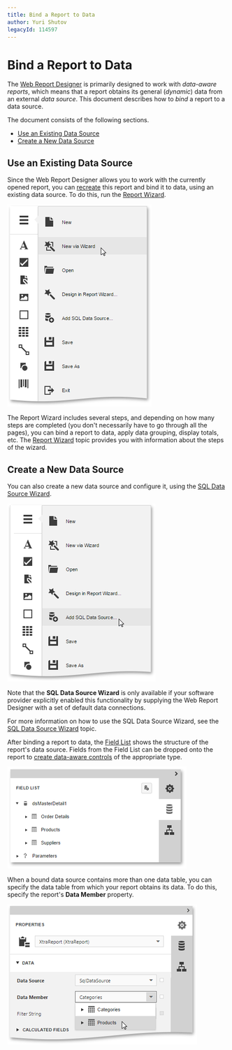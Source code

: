 ```yaml
---
title: Bind a Report to Data
author: Yuri Shutov
legacyId: 114597
---
```

# Bind a Report to Data
The [Web Report Designer](../../../report-designer.md) is primarily designed to work with _data-aware reports_, which means that a report obtains its general (_dynamic_) data from an external _data source_. This document describes how to _bind_ a report to a data source.

The document consists of the following sections.
* [Use an Existing Data Source](#existing)
* [Create a New Data Source](#new)

## <a name="existing"/>Use an Existing Data Source
Since the Web Report Designer allows you to work with the currently opened report, you can [recreate](../basic-operations/create-a-new-report.md) this report and bind it to data, using an existing data source. To do this, run the [Report Wizard](../../wizards/report-wizard.md).

![web-report-designer-invoke-wizard](../../../../images/img24939.png)

The Report Wizard includes several steps, and depending on how many steps are completed (you don't necessarily have to go through all the pages), you can bind a report to data, apply data grouping, display totals, etc. The [Report Wizard](../../wizards/report-wizard.md) topic provides you with information about the steps of the wizard.

## <a name="new"/>Create a New Data Source
You can also create a new data source and configure it, using the [SQL Data Source Wizard](../../wizards/sql-data-source-wizard.md).

![sql-data-source-wizard-add](../../../../images/img118466.png)

Note that the **SQL Data Source Wizard** is only available if your software provider explicitly enabled this functionality by supplying the Web Report Designer with a set of default data connections.

For more information on how to use the SQL Data Source Wizard, see the [SQL Data Source Wizard](../../wizards/sql-data-source-wizard.md) topic.

After binding a report to data, the [Field List](../../interface-elements/field-list.md) shows the structure of the report's data source. Fields from the Field List can be dropped onto the report to [create data-aware controls](bind-report-controls-to-data.md) of the appropriate type.

![web-designer-field-list](../../../../images/img24630.png)

When a bound data source contains more than one data table, you can specify the data table from which your report obtains its data. To do this, specify the report's **Data Member** property.

![eud-report-data-binding-0](../../../../images/img119422.png)